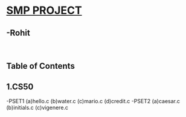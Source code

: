 <h1><B><u>SMP PROJECT</u></B></h1>
<h2>-Rohit</h2><br>
<h2>Table of Contents</h2>
<h2>1.CS50</h2>
   -PSET1
      (a)hello.c
      (b)water.c
      (c)mario.c
      (d)credit.c
   -PSET2
      (a)caesar.c
      (b)initials.c
      (c)vigenere.c
      
      
